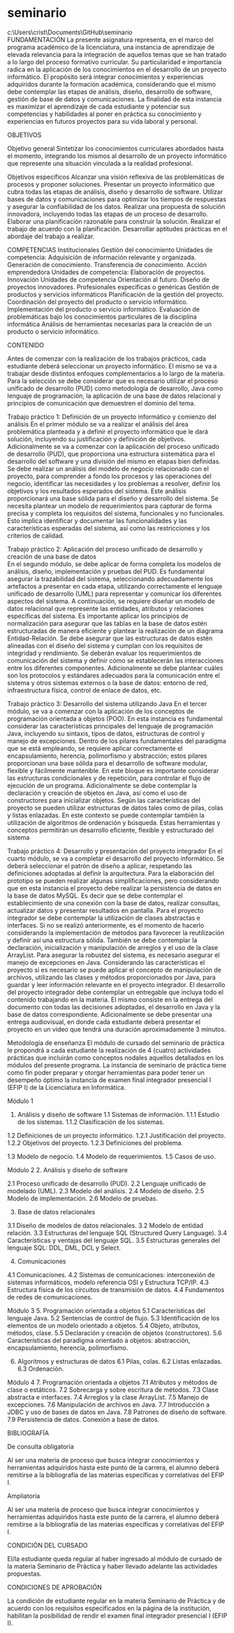 # seminario
c:\Users\crist\Documents\GitHub\seminario\
FUNDAMENTACIÓN
La presente asignatura representa, en el marco del programa académico de la licenciatura, una instancia de aprendizaje de elevada relevancia para la integración de aquellos temas que se han tratado a lo largo del proceso formativo curricular. Su particularidad e importancia radica en la aplicación de los conocimientos en el desarrollo de un proyecto informático.
El propósito será integrar conocimientos y experiencias adquiridos durante la formación académica, considerando que el mismo debe contemplar las etapas de análisis, diseño, desarrollo de software, gestión de base de datos y comunicaciones. 
La finalidad de esta instancia es maximizar el aprendizaje de cada estudiante y potenciar sus competencias y habilidades al poner en práctica su conocimiento y experiencias en futuros proyectos para su vida laboral y personal.

OBJETIVOS

Objetivo general
Sintetizar los conocimientos curriculares abordados hasta el momento, integrando los mismos al desarrollo de un proyecto informático que represente una situación vinculada a la realidad profesional.

Objetivos específicos
Alcanzar una visión reflexiva de las problemáticas de procesos y proponer soluciones. 
Presentar un proyecto informático que cubra todas las etapas de análisis, diseño y desarrollo de software. 
Utilizar bases de datos y comunicaciones para optimizar los tiempos de respuestas y asegurar la confiabilidad de los datos.
Realizar una propuesta de solución innovadora, incluyendo todas las etapas de un proceso de desarrollo. 
Elaborar una planificación razonable para construir la solución.
Realizar el trabajo de acuerdo con la planificación.
Desarrollar aptitudes prácticas en el abordaje del trabajo a realizar.

COMPETENCIAS
Institucionales
Gestión del conocimiento
Unidades de competencia:
Adquisición de información relevante y organizada.
Generación de conocimiento.
Transferencia de conocimiento.
Acción emprendedora
Unidades de competencia:
Elaboración de proyectos.
Innovación
Unidades de competencia
Orientación al futuro.
Diseño de proyectos innovadores.
Profesionales específicas o genéricas
Gestión de productos y servicios informáticos 
Planificación de la gestión del proyecto.
Coordinación del proyecto del producto o servicio informático.
Implementación del producto o servicio informático.
Evaluación de problemáticas bajo los conocimientos particulares de la disciplina informática
Análisis de herramientas necesarias para la creación de un producto o servicio informático.
 
CONTENIDO

Antes de comenzar con la realización de los trabajos prácticos, cada estudiante deberá seleccionar un proyecto informático. El mismo se va a trabajar desde distintos enfoques complementarios a lo largo de la materia. 
Para la selección se debe considerar que es necesario utilizar el proceso unificado de desarrollo (PUD) como metodología de desarrollo, Java como lenguaje de programación, la aplicación de una base de datos relacional y principios de comunicación que demuestren el dominio del tema.

Trabajo práctico 1: 
Definición de un proyecto informático y comienzo del análisis
En el primer módulo se va a realizar el análisis del área problemática planteada y a definir el proyecto informático que le dará solución, incluyendo su justificación y definición de objetivos. Adicionalmente se va a comenzar con la aplicación del proceso unificado de desarrollo (PUD), que proporciona una estructura sistemática para el desarrollo del software y una división del mismo en etapas bien definidas. 
Se debe realizar un análisis del modelo de negocio relacionado con el proyecto, para comprender a fondo los procesos y las operaciones del negocio, identificar las necesidades y los problemas a resolver, definir los objetivos y los resultados esperados del sistema. Este análisis proporcionará una base sólida para el diseño y desarrollo del sistema.
Se necesita plantear un modelo de requerimientos para capturar de forma precisa y completa los requisitos del sistema, funcionales y no funcionales. Esto implica identificar y documentar las funcionalidades y las características esperadas del sistema, así como las restricciones y los criterios de calidad.


Trabajo práctico 2: 
Aplicación del proceso unificado de desarrollo y creación de una base de datos  
En el segundo módulo, se debe aplicar de forma completa los modelos de análisis, diseño, implementación y pruebas del PUD. Es fundamental asegurar la trazabilidad del sistema, seleccionando adecuadamente los artefactos a presentar en cada etapa, utilizando correctamente el lenguaje unificado de desarrollo (UML) para representar y comunicar los diferentes aspectos del sistema.
A continuación, se requiere diseñar un modelo de datos relacional que represente las entidades, atributos y relaciones específicas del sistema. Es importante aplicar los principios de normalización para asegurar que las tablas en la base de datos estén estructuradas de manera eficiente y plantear la realización de un diagrama Entidad-Relación. Se debe asegurar que las estructuras de datos estén alineadas con el diseño del sistema y cumplan con los requisitos de integridad y rendimiento.
Se deberán evaluar los requerimientos de comunicación del sistema y definir cómo se establecerán las interacciones entre los diferentes componentes. Adicionalmente se debe plantear cuáles son los protocolos y estándares adecuados para la comunicación entre el sistema y otros sistemas externos o la base de datos: entorno de red, infraestructura física, control de enlace de datos, etc.

Trabajo práctico 3: 
Desarrollo del sistema utilizando Java
En el tercer módulo, se va a comenzar con la aplicación de los conceptos de programación orientada a objetos (POO). En esta instancia es fundamental considerar las características principales del lenguaje de programación Java, incluyendo su sintaxis, tipos de datos, estructuras de control y manejo de excepciones. 
Dentro de los pilares fundamentales del paradigma que se está empleando, se requiere aplicar correctamente el encapsulamiento, herencia, polimorfismo y abstracción; estos pilares proporcionan una base sólida para el desarrollo de software modular, flexible y fácilmente mantenible. 
En este bloque es importante considerar las estructuras condicionales y de repetición, para controlar el flujo de ejecución de un programa. Adicionalmente se debe contemplar la declaración y creación de objetos en Java, así como el uso de constructores para inicializar objetos. 
Según las características del proyecto se pueden utilizar estructuras de datos tales como de pilas, colas y listas enlazadas. En este contexto se puede contemplar también la utilización de algoritmos de ordenación y búsqueda. Estas herramientas y conceptos permitirán un desarrollo eficiente, flexible y estructurado del sistema

Trabajo práctico 4: 
Desarrollo y presentación del proyecto integrador 
En el cuarto módulo, se va a completar el desarrollo del proyecto informático. Se deberá seleccionar el patrón de diseño a aplicar, respetando las definiciones adoptadas al definir la arquitectura. 
Para la elaboración del prototipo se pueden realizar algunas simplificaciones, pero considerando que en esta instancia el proyecto debe realizar la persistencia de datos en la base de datos MySQL. Es decir que se debe contemplar el establecimiento de una conexión con la base de datos, realizar consultas, actualizar datos y presentar resultados en pantalla. 
Para el proyecto integrador se debe contemplar la utilización de clases abstractas e interfaces. Si no se realizó anteriormente, es el momento de hacerlo considerando la implementación de métodos para favorecer la reutilización y definir así una estructura sólida. También se debe contemplar la declaración, inicialización y manipulación de arreglos y el uso de la clase ArrayList. Para asegurar la robustez del sistema, es necesario asegurar el manejo de excepciones en Java. 
Considerando las características el proyecto si es necesario se puede aplicar el concepto de manipulación de archivos, utilizando las clases y métodos proporcionados por Java, para guardar y leer información relevante en el proyecto integrador.
El desarrollo del proyecto integrador debe contemplar un entregable que incluya todo el contenido trabajando en la materia. El mismo consiste en la entrega del documento con todas las decisiones adoptadas, el desarrollo en Java y la base de datos correspondiente. Adicionalmente se debe presentar una entrega audiovisual, en donde cada estudiante deberá presentar el proyecto en un video que tendrá una duración aproximadamente 3 minutos.

Metodología de enseñanza
El módulo de cursado del seminario de práctica le propondrá a cada estudiante la realización de 4 (cuatro) actividades prácticas que incluirán como conceptos nodales aquellos detallados en los módulos del presente programa. 
La instancia de seminario de práctica tiene como fin poder preparar y otorgar herramientas para poder tener un desempeño óptimo la instancia de examen final integrador presencial I (EFIP I) de la Licenciatura en Informática.

 

Módulo 1
1. Análisis y diseño de software
1.1 Sistemas de información.
1.1.1 Estudio de los sistemas.
1.1.2 Clasificación de los sistemas.


1.2 Definiciones de un proyecto informático.
1.2.1 Justificación del proyecto.
1.2.2 Objetivos del proyecto.
1.2.3 Definiciones del problema.


1.3 Modelo de negocio.
1.4 Modelo de requerimientos.
1.5 Casos de uso.

Módulo 2
2. Análisis y diseño de software

2.1 Proceso unificado de desarrollo (PUD).
2.2 Lenguaje unificado de modelado (UML).
2.3 Modelo del análisis.
2.4 Modelo de diseño.
2.5 Modelo de implementación.
2.6 Modelo de pruebas.

3. Base de datos relacionales

3.1 Diseño de modelos de datos relacionales.
3.2 Modelo de entidad relación. 
3.3 Estructuras del lenguaje SQL (Structured Query Language).
3.4 Características y ventajas del lenguaje SQL.
3.5 Estructuras generales del lenguaje SQL: DDL, DML, DCL y Select.

4. Comunicaciones

4.1 Comunicaciones.
4.2 Sistemas de comunicaciones: interconexión de sistemas informáticos, modelo referencia OSI y Estructura TCP/IP.
4.3 Estructura física de los circuitos de transmisión de datos.
4.4 Fundamentos de redes de comunicaciones.


Módulo 3
5. Programación orientada a objetos
5.1 Características del lenguaje Java.
5.2 Sentencias de control de flujo.
5.3 Identificación de los elementos de un modelo orientado a objetos.
5.4 Objeto, atributos, métodos, clase.
5.5 Declaración y creación de objetos (constructores).
5.6 Características del paradigma orientado a objetos: abstracción, encapsulamiento, herencia, polimorfismo.

6. Algoritmos y estructuras de datos
6.1 Pilas, colas. 
6.2 Listas enlazadas.
6.3 Ordenación.

Módulo 4
7. Programación orientada a objetos
7.1 Atributos y métodos de clase o estáticos.
7.2 Sobrecarga y sobre escritura de métodos.
7.3 Clase abstracta e interfaces.
7.4 Arreglos y la clase ArrayList.
7.5 Manejo de excepciones.
7.6 Manipulación de archivos en Java.
7.7 Introducción a JDBC y uso de bases de datos en Java.
7.8 Patrones de diseño de software.
7.9 Persistencia de datos. Conexión a base de datos.

 

 

BIBLIOGRAFÍA

De consulta obligatoria

Al ser una materia de proceso que busca integrar conocimientos y herramientas adquiridos hasta este punto de la carrera, el alumno deberá remitirse a la bibliografía de las materias específicas y correlativas del EFIP I.

Ampliatoria

Al ser una materia de proceso que busca integrar conocimientos y herramientas adquiridos hasta este punto de la carrera, el alumno deberá remitirse a la bibliografía de las materias específicas y correlativas del EFIP I.

 

CONDICIÓN DEL CURSADO

El/la estudiante queda regular al haber ingresado al módulo de cursado de la materia Seminario de Práctica y haber llevado adelante las actividades propuestas.

 

CONDICIONES DE APROBACIÓN

La condición de estudiante regular en la materia Seminario de Práctica y de acuerdo con los requisitos especificados en la página de la institución, habilitan la posibilidad de rendir el examen final integrador presencial I (EFIP I).
